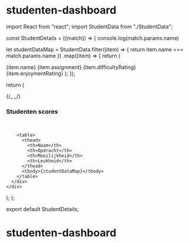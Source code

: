 # studenten-dashboard

import React from "react";
import StudentData from "./StudentData";

const StudentDetails = ({match}) => {
console.log(match.params.name)

let studentDataMap = StudentData.filter((item) => {
return item.name === match.params.name
})
.map((item) => {
return (
<tr>
<td>{item.name}</td>
<td>{item.assignment}</td>
<td>{item.difficultyRating}</td>
<td>{item.enjoymentRating}</td>
</tr>
);
});

return (
<div>
{/_ <StudentView /> _/}
<div className="tableView">
<h3 className="table-h3">Studenten scores</h3>
<br />

        <table>
          <thead>
            <th>Naam</th>
            <th>Opdracht</th>
            <th>Moeilijkheid</th>
            <th>Leukheid</th>
          </thead>
          <tbody>{studentDataMap}</tbody>
        </table>
      </div>
    </div>

);
};

export default StudentDetails;
# studenten-dashboard
